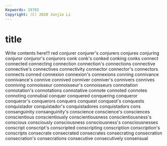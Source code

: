 ```yaml
---
Keywords: 19785
Copyright: (C) 2020 Junjie Li
---
```


# title

Write contents here!!!
red 
conjurer 
conjurer's 
conjurers 
conjures 
conjuring 
conjuror 
conjuror's 
conjurors
conk 
conk's 
conked 
conking 
conks 
connect 
connected 
connecting 
connection 
connection's
connections 
connective 
connective's 
connectives 
connectivity 
connector 
connector's 
connectors 
connects 
conned
connexion 
connexion's 
connexions 
conning 
connivance 
connivance's 
connive 
connived 
conniver 
conniver's
connivers 
connives 
conniving 
connoisseur 
connoisseur's 
connoisseurs 
connotation 
connotation's 
connotations 
connotative
connote 
connoted 
connotes 
connoting 
connubial 
conquer 
conquered 
conquering 
conqueror 
conqueror's
conquerors 
conquers 
conquest 
conquest's 
conquests 
conquistador 
conquistador's 
conquistadores 
conquistadors 
cons
consanguinity 
consanguinity's 
conscience 
conscience's 
consciences 
conscientious 
conscientiously 
conscientiousness 
conscientiousness's 
conscious
consciously 
consciousness 
consciousness's 
consciousnesses 
conscript 
conscript's 
conscripted 
conscripting 
conscription 
conscription's
conscripts 
consecrate 
consecrated 
consecrates 
consecrating 
consecration 
consecration's 
consecrations 
consecutive 
consecutively
consensual 
